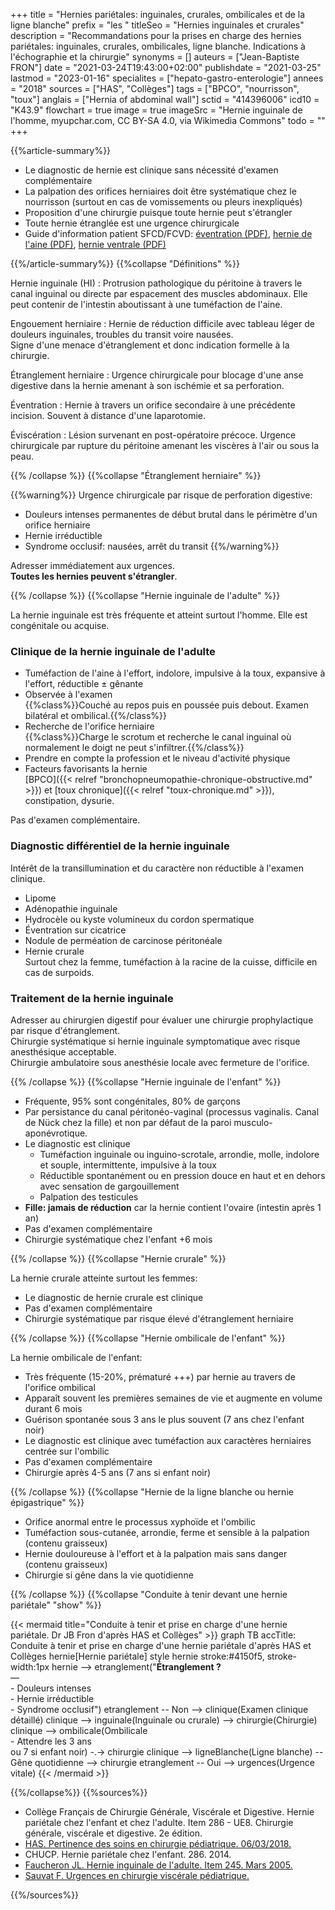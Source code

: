 +++
title = "Hernies pariétales: inguinales, crurales, ombilicales et de la ligne blanche"
prefix = "les "
titleSeo = "Hernies inguinales et crurales"
description = "Recommandations pour la prises en charge des hernies pariétales: inguinales, crurales, ombilicales, ligne blanche. Indications à l'échographie et la chirurgie"
synonyms = []
auteurs = ["Jean-Baptiste FRON"]
date = "2021-03-24T19:43:00+02:00"
publishdate = "2021-03-25"
lastmod = "2023-01-16"
specialites = ["hepato-gastro-enterologie"]
annees = "2018"
sources = ["HAS", "Collèges"]
tags = ["BPCO", "nourrisson", "toux"]
anglais = ["Hernia of abdominal wall"]
sctid = "414396006"
icd10 = "K43.9"
flowchart = true
image = true
imageSrc = "Hernie inguinale de l'homme, myupchar.com, CC BY-SA 4.0, via Wikimedia Commons"
todo = ""
+++

{{%article-summary%}}

- Le diagnostic de hernie est clinique sans nécessité d'examen complémentaire
- La palpation des orifices herniaires doit être systématique chez le nourrisson (surtout en cas de vomissements ou pleurs inexpliqués)
- Proposition d'une chirurgie puisque toute hernie peut s'étrangler
- Toute hernie étranglée est une urgence chirurgicale
- Guide d'information patient SFCD/FCVD: [éventration (PDF)](https://www.fcvd.fr/wp-content/uploads/2022/01/FICHE-D_INFORMATION-PATIENT-EVENTRATIONS.pdf), [hernie de l'aine (PDF)](https://www.fcvd.fr/wp-content/uploads/2022/01/FICHE-D_INFORMATION-PATIENT-EVENTRATIONS.pdf), [hernie ventrale (PDF)](https://www.fcvd.fr/wp-content/uploads/2022/01/FICHE-D_INFORMATION-PATIENT-HERNIES-VENTRALES.pdf)

{{%/article-summary%}}
{{%collapse "Définitions" %}}

Hernie inguinale (HI)
: Protrusion pathologique du péritoine à travers le canal inguinal ou directe par espacement des muscles abdominaux. Elle peut contenir de l'intestin aboutissant à une tuméfaction de l'aine.

Engouement herniaire
: Hernie de réduction difficile avec tableau léger de douleurs inguinales, troubles du transit voire nausées.  
Signe d'une menace d'étranglement et donc indication formelle à la chirurgie.

Étranglement herniaire
: Urgence chirurgicale pour blocage d'une anse digestive dans la hernie amenant à son ischémie et sa perforation.

Éventration
: Hernie à travers un orifice secondaire à une précédente incision. Souvent à distance d'une laparotomie.

Éviscération
: Lésion survenant en post-opératoire précoce. Urgence chirurgicale par rupture du péritoine amenant les viscères à l'air ou sous la peau.

{{% /collapse %}}
{{%collapse "Étranglement herniaire" %}}

{{%warning%}}
Urgence chirurgicale par risque de perforation digestive:

- Douleurs intenses permanentes de début brutal dans le périmètre d'un orifice herniaire
- Hernie irréductible
- Syndrome occlusif: nausées, arrêt du transit
{{%/warning%}}

Adresser immédiatement aux urgences.  
**Toutes les hernies peuvent s'étrangler**.

{{% /collapse %}}
{{%collapse "Hernie inguinale de l'adulte" %}}

La hernie inguinale est très fréquente et atteint surtout l'homme. Elle est congénitale ou acquise.

### Clinique de la hernie inguinale de l'adulte

- Tuméfaction de l'aine à l'effort, indolore, impulsive à la toux, expansive à l'effort, réductible ± gênante
- Observée à l'examen  
  {{%class%}}Couché au repos puis en poussée puis debout. Examen bilatéral et ombilical.{{%/class%}}
- Recherche de l'orifice herniaire  
  {{%class%}}Charge le scrotum et recherche le canal inguinal où normalement le doigt ne peut s'infiltrer.{{%/class%}}
- Prendre en compte la profession et le niveau d'activité physique
- Facteurs favorisants la hernie  
  [BPCO]({{< relref "bronchopneumopathie-chronique-obstructive.md" >}}) et [toux chronique]({{< relref "toux-chronique.md" >}}), constipation, dysurie.

Pas d'examen complémentaire.

### Diagnostic différentiel de la hernie inguinale

Intérêt de la transillumination et du caractère non réductible à l'examen clinique.

- Lipome
- Adénopathie inguinale
- Hydrocèle ou kyste volumineux du cordon spermatique
- Éventration sur cicatrice
- Nodule de perméation de carcinose péritonéale
- Hernie crurale  
  Surtout chez la femme, tuméfaction à la racine de la cuisse, difficile en cas de surpoids.

### Traitement de la hernie inguinale

Adresser au chirurgien digestif pour évaluer une chirurgie prophylactique par risque d'étranglement.  
Chirurgie systématique si hernie inguinale symptomatique avec risque anesthésique acceptable.  
Chirurgie ambulatoire sous anesthésie locale avec fermeture de l'orifice.

{{% /collapse %}}
{{%collapse "Hernie inguinale de l'enfant" %}}

- Fréquente, 95% sont congénitales, 80% de garçons
- Par persistance du canal péritonéo-vaginal (processus vaginalis. Canal de Nück chez la fille) et non par défaut de la paroi musculo-aponévrotique.
- Le diagnostic est clinique
  - Tuméfaction inguinale ou inguino-scrotale, arrondie, molle, indolore et souple, intermittente, impulsive à la toux
  - Réductible spontanément ou en pression douce en haut et en dehors avec sensation de gargouillement
  - Palpation des testicules
- **Fille: jamais de réduction** car la hernie contient l'ovaire (intestin après 1 an)
- Pas d'examen complémentaire
- Chirurgie systématique chez l'enfant +6 mois

{{% /collapse %}}
{{%collapse "Hernie crurale" %}}

La hernie crurale atteinte surtout les femmes:

- Le diagnostic de hernie crurale est clinique
- Pas d'examen complémentaire
- Chirurgie systématique par risque élevé d'étranglement herniaire

{{% /collapse %}}
{{%collapse "Hernie ombilicale de l'enfant" %}}

La hernie ombilicale de l'enfant:

- Très fréquente (15-20%, prématuré +++) par hernie au travers de l'orifice ombilical
- Apparaît souvent les premières semaines de vie et augmente en volume durant 6 mois
- Guérison spontanée sous 3 ans le plus souvent (7 ans chez l'enfant noir)
- Le diagnostic est clinique avec tuméfaction aux caractères herniaires centrée sur l'ombilic
- Pas d'examen complémentaire
- Chirurgie après 4-5 ans (7 ans si enfant noir)

{{% /collapse %}}
{{%collapse "Hernie de la ligne blanche ou hernie épigastrique" %}}

- Orifice anormal entre le processus xyphoïde et l'ombilic
- Tuméfaction sous-cutanée, arrondie, ferme et sensible à la palpation (contenu graisseux)
- Hernie douloureuse à l'effort et à la palpation mais sans danger (contenu graisseux)
- Chirurgie si gêne dans la vie quotidienne

{{% /collapse %}}
{{%collapse "Conduite à tenir devant une hernie pariétale" "show" %}}

{{< mermaid title="Conduite à tenir et prise en charge d'une hernie pariétale. Dr JB Fron d'après HAS et Collèges" >}}
graph TB
accTitle: Conduite à tenir et prise en charge d'une hernie pariétale d'après HAS et Collèges
  hernie[Hernie pariétale]
  style hernie stroke:#4150f5, stroke-width:1px
    hernie --> etranglement("<b>Étranglement ?</b><br>—<br>- Douleurs intenses<br>- Hernie irréductible<br>- Syndrome occlusif")
      etranglement -- Non --> clinique(Examen clinique détaillé)
        clinique --> inguinale(Inguinale ou crurale) --> chirurgie(Chirurgie)
        clinique --> ombilicale(Ombilicale<br>- Attendre les 3 ans<br>ou 7 si enfant noir) -.-> chirurgie
        clinique --> ligneBlanche(Ligne blanche) -- Gêne quotidienne --> chirurgie
      etranglement -- Oui --> urgences(Urgence vitale)
{{< /mermaid >}}

{{%/collapse%}}
{{%sources%}}

- Collège Français de Chirurgie Générale, Viscérale et Digestive. Hernie pariétale chez l'enfant et chez l'adulte. Item 286 - UE8. Chirurgie générale, viscérale et digestive. 2e édition.
- [HAS. Pertinence des soins en chirurgie pédiatrique. 06/03/2018.](https://www.has-sante.fr/jcms/c_2831488/fr/pertinence-des-soins-en-chirurgie-pediatrique)
- CHUCP. Hernie pariétale chez l'enfant. 286. 2014.
- [Faucheron JL. Hernie inguinale de l'adulte. Item 245. Mars 2005.](https://doczz.fr/doc/2579938/hernie-inguinale-de-l-adulte--245a-)
- [Sauvat F. Urgences en chirurgie viscérale pédiatrique.](https://urgences-serveur.fr/IMG/pdf/Urg_chir_pediatriques.pdf)

{{%/sources%}}
